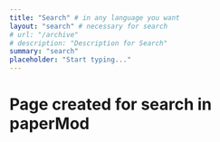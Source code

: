 ```yaml
---
title: "Search" # in any language you want
layout: "search" # necessary for search
# url: "/archive"
# description: "Description for Search"
summary: "search"
placeholder: "Start typing..."
---
```


# Page created for search in paperMod